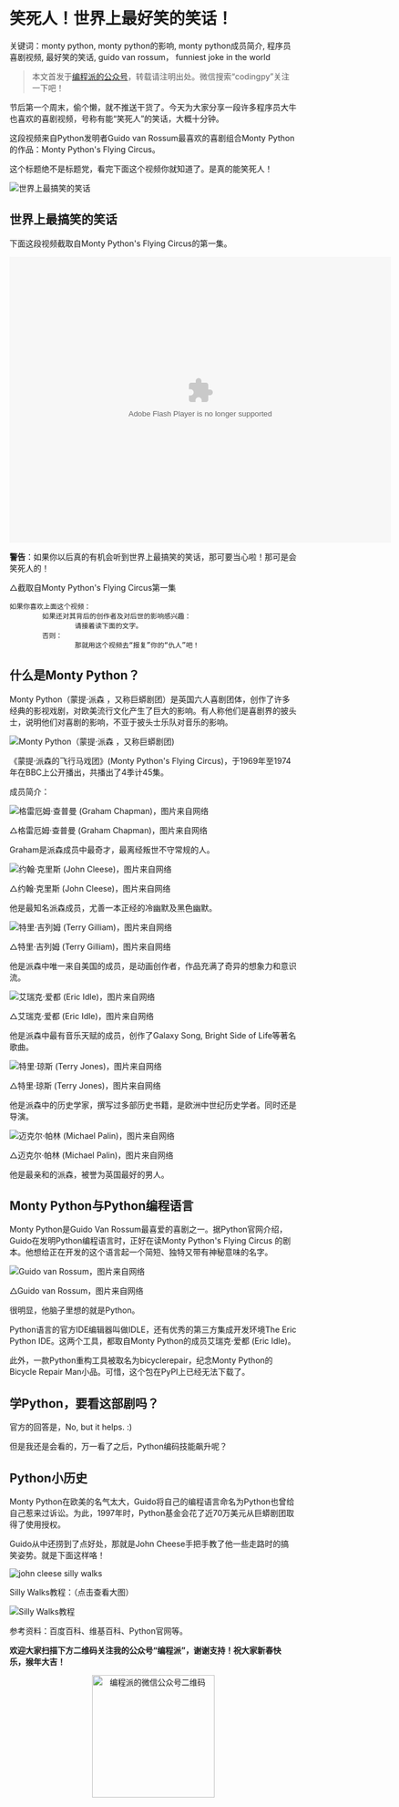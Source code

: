 # 笑死人！世界上最好笑的笑话！

关键词：monty python, monty python的影响, monty python成员简介, 程序员喜剧视频, 最好笑的笑话, guido van rossum， funniest joke in the world

> 本文首发于[编程派的公众号](http://mp.weixin.qq.com/s?__biz=MzAwNDc0MTUxMw==&mid=401632707&idx=1&sn=3df96f008bc8af3228f6b0be9317ba26#rd)，转载请注明出处。微信搜索“codingpy”关注一下吧！

节后第一个周末，偷个懒，就不推送干货了。今天为大家分享一段许多程序员大牛也喜欢的喜剧视频，号称有能“笑死人”的笑话，大概十分钟。

这段视频来自Python发明者Guido van Rossum最喜欢的喜剧组合Monty Python的作品：Monty Python's Flying Circus。

这个标题绝不是标题党，看完下面这个视频你就知道了。是真的能笑死人！

![世界上最搞笑的笑话](http://ww4.sinaimg.cn/mw690/006faQNTgw1f15jogwir7j30m8089762.jpg)

## 世界上最搞笑的笑话

下面这段视频截取自Monty Python's Flying Circus的第一集。

<div id="mod_tenvideo_flash_player_1455931432813"><embed wmode="direct" flashvars="vid=m01857nlvt8&amp;tpid=0&amp;showend=1&amp;showcfg=1&amp;searchbar=1&amp;pic=http://shp.qpic.cn/qqvideo_ori/0/m01857nlvt8_496_280/0&amp;skin=http://imgcache.qq.com/minivideo_v1/vd/res/skins/TencentPlayerMiniSkin.swf&amp;shownext=1&amp;list=2&amp;autoplay=0" src="http://imgcache.qq.com/tencentvideo_v1/player/TPout.swf?max_age=86400&amp;v=20140714" quality="high" name="tenvideo_flash_player_1455931432813" id="tenvideo_flash_player_1455931432813" bgcolor="#000000" width="670px" height="502px" align="middle" allowscriptaccess="always" allowfullscreen="true" type="application/x-shockwave-flash" pluginspage="http://get.adobe.com/cn/flashplayer/"></div>

**警告**：如果你以后真的有机会听到世界上最搞笑的笑话，那可要当心啦！那可是会笑死人的！

△截取自Monty Python's Flying Circus第一集

	如果你喜欢上面这个视频：
	        如果还对其背后的创作者及对后世的影响感兴趣：
	                请接着读下面的文字。
	        否则：
	                那就用这个视频去“报复”你的“仇人”吧！

## 什么是Monty Python？

Monty Python（蒙提·派森 ，又称巨蟒剧团）是英国六人喜剧团体，创作了许多经典的影视戏剧，对欧美流行文化产生了巨大的影响。有人称他们是喜剧界的披头士，说明他们对喜剧的影响，不亚于披头士乐队对音乐的影响。

![Monty Python（蒙提·派森 ，又称巨蟒剧团)](http://ww3.sinaimg.cn/mw690/006faQNTgw1f15jofckq4j30sg0j0gob.jpg)

《蒙提·派森的飞行马戏团》(Monty Python's Flying Circus)，于1969年至1974年在BBC上公开播出，共播出了4季计45集。

成员简介：

![格雷厄姆·查普曼 (Graham Chapman)，图片来自网络](http://ww3.sinaimg.cn/mw690/006faQNTgw1f15joh7ok2j30dw0af74f.jpg)

△格雷厄姆·查普曼 (Graham Chapman)，图片来自网络

Graham是派森成员中最奇才，最离经叛世不守常规的人。

![约翰·克里斯 (John Cleese)，图片来自网络](http://ww4.sinaimg.cn/mw690/006faQNTgw1f15johyo2sj30sg0lcgrj.jpg)

△约翰·克里斯 (John Cleese)，图片来自网络

他是最知名派森成员，尤善一本正经的冷幽默及黑色幽默。

![特里·吉列姆 (Terry Gilliam)，图片来自网络](http://ww4.sinaimg.cn/mw690/006faQNTgw1f15joj6soej30eu0b5mys.jpg)

△特里·吉列姆 (Terry Gilliam)，图片来自网络

他是派森中唯一来自美国的成员，是动画创作者，作品充满了奇异的想象力和意识流。

![艾瑞克·爱都 (Eric Idle)，图片来自网络](http://ww1.sinaimg.cn/mw690/006faQNTgw1f15jofz6jcj30lv0exgmj.jpg)

△艾瑞克·爱都 (Eric Idle)，图片来自网络

他是派森中最有音乐天赋的成员，创作了Galaxy Song, Bright Side of Life等著名歌曲。

![特里·琼斯 (Terry Jones)，图片来自网络](http://ww4.sinaimg.cn/mw690/006faQNTgw1f15jojn933j30uk0h7wj4.jpg)

△特里·琼斯 (Terry Jones)，图片来自网络

他是派森中的历史学家，撰写过多部历史书籍，是欧洲中世纪历史学者。同时还是导演。

![迈克尔·帕林 (Michael Palin)，图片来自网络](http://ww1.sinaimg.cn/mw690/006faQNTgw1f15jofnhaxj30b408ojs0.jpg)

△迈克尔·帕林 (Michael Palin)，图片来自网络

他是最亲和的派森，被誉为英国最好的男人。

## Monty Python与Python编程语言

Monty Python是Guido Van Rossum最喜爱的喜剧之一。据Python官网介绍，Guido在发明Python编程语言时，正好在读Monty Python's Flying Circus 的剧本。他想给正在开发的这个语言起一个简短、独特又带有神秘意味的名字。

![Guido van Rossum，图片来自网络](http://ww4.sinaimg.cn/mw690/006faQNTgw1f15john17wj31hc0u0417.jpg)

△Guido van Rossum，图片来自网络

很明显，他脑子里想的就是Python。

Python语言的官方IDE编辑器叫做IDLE，还有优秀的第三方集成开发环境The Eric Python IDE。这两个工具，都取自Monty Python的成员艾瑞克·爱都 (Eric Idle)。

此外，一款Python重构工具被取名为bicyclerepair，纪念Monty Python的Bicycle Repair Man小品。可惜，这个包在PyPI上已经无法下载了。

## 学Python，要看这部剧吗？

官方的回答是，No, but it helps. :)

但是我还是会看的，万一看了之后，Python编码技能飙升呢？

## Python小历史

Monty Python在欧美的名气太大，Guido将自己的编程语言命名为Python也曾给自己惹来过诉讼。为此，1997年时，Python基金会花了近70万美元从巨蟒剧团取得了使用授权。

Guido从中还捞到了点好处，那就是John Cheese手把手教了他一些走路时的搞笑姿势。就是下面这样咯！

![john cleese silly walks](http://ww3.sinaimg.cn/mw690/006faQNTgw1f15joitrj4j30um06y0tt.jpg)


Silly Walks教程：（点击查看大图）

![Silly Walks教程](http://ww2.sinaimg.cn/mw690/006faQNTgw1f15joigu9cj31kw0tuqbe.jpg)

参考资料：百度百科、维基百科、Python官网等。

**欢迎大家扫描下方二维码关注我的公众号“编程派”，谢谢支持！祝大家新春快乐，猴年大吉！**

<p style="text-align:center">
    <img src="http://codingpy.com/static/images/wechat-of-codingpy.jpg" alt="编程派的微信公众号二维码" style="width:215px;height:215px">
</p>